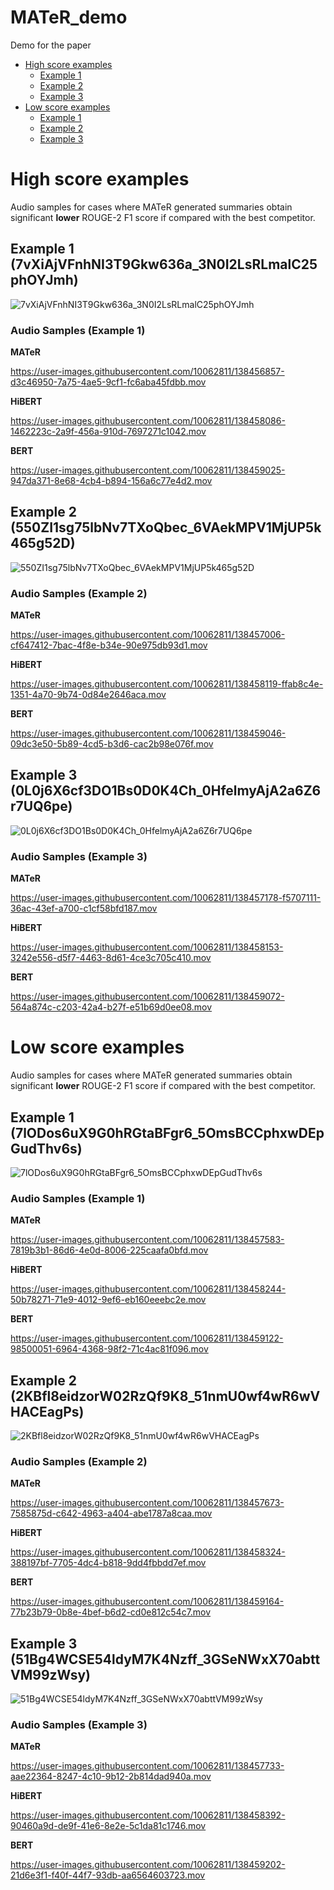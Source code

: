 # MATeR_demo
Demo for the paper

- [High score examples](#high-score-examples)
  - [Example 1](#example-1-7vxiajvfnhni3t9gkw636a_3n0i2lsrlmalc25phoyjmh)
  - [Example 2](#example-2-550ZI1sg75lbNv7TXoQbec_6VAekMPV1MjUP5k465g52D)
  - [Example 3](#example-3-0L0j6X6cf3DO1Bs0D0K4Ch_0HfelmyAjA2a6Z6r7UQ6pe)
- [Low score examples](#low-score-examples)
  - [Example 1](#example-1-7lODos6uX9G0hRGtaBFgr6_5OmsBCCphxwDEpGudThv6s)
  - [Example 2](#example-2-2KBfl8eidzorW02RzQf9K8_51nmU0wf4wR6wVHACEagPs)
  - [Example 3](#example-3-51Bg4WCSE54ldyM7K4Nzff_3GSeNWxX70abttVM99zWsy)




# High score examples

Audio samples for cases where MATeR generated summaries obtain significant **lower** ROUGE-2 F1 score if compared with the best competitor. 


## Example 1 (7vXiAjVFnhNI3T9Gkw636a_3N0I2LsRLmalC25phOYJmh)

![7vXiAjVFnhNI3T9Gkw636a_3N0I2LsRLmalC25phOYJmh](images/7vXiAjVFnhNI3T9Gkw636a_3N0I2LsRLmalC25phOYJmh.jpg)


### Audio Samples (Example 1)

**MATeR**

https://user-images.githubusercontent.com/10062811/138456857-d3c46950-7a75-4ae5-9cf1-fc6aba45fdbb.mov

**HiBERT**

https://user-images.githubusercontent.com/10062811/138458086-1462223c-2a9f-456a-910d-7697271c1042.mov

**BERT**

https://user-images.githubusercontent.com/10062811/138459025-947da371-8e68-4cb4-b894-156a6c77e4d2.mov

## Example 2 (550ZI1sg75lbNv7TXoQbec_6VAekMPV1MjUP5k465g52D)

![550ZI1sg75lbNv7TXoQbec_6VAekMPV1MjUP5k465g52D](images/550ZI1sg75lbNv7TXoQbec_6VAekMPV1MjUP5k465g52D.jpg)

### Audio Samples (Example 2)

**MATeR**

https://user-images.githubusercontent.com/10062811/138457006-cf647412-7bac-4f8e-b34e-90e975db93d1.mov


**HiBERT**

https://user-images.githubusercontent.com/10062811/138458119-ffab8c4e-1351-4a70-9b74-0d84e2646aca.mov


**BERT**

https://user-images.githubusercontent.com/10062811/138459046-09dc3e50-5b89-4cd5-b3d6-cac2b98e076f.mov

## Example 3 (0L0j6X6cf3DO1Bs0D0K4Ch_0HfelmyAjA2a6Z6r7UQ6pe)

![0L0j6X6cf3DO1Bs0D0K4Ch_0HfelmyAjA2a6Z6r7UQ6pe](images/0L0j6X6cf3DO1Bs0D0K4Ch_0HfelmyAjA2a6Z6r7UQ6pe.jpg)


### Audio Samples (Example 3)

**MATeR**

https://user-images.githubusercontent.com/10062811/138457178-f5707111-36ac-43ef-a700-c1cf58bfd187.mov

**HiBERT**

https://user-images.githubusercontent.com/10062811/138458153-3242e556-d5f7-4463-8d61-4ce3c705c410.mov


**BERT**

https://user-images.githubusercontent.com/10062811/138459072-564a874c-c203-42a4-b27f-e51b69d0ee08.mov





# Low score examples

Audio samples for cases where MATeR generated summaries obtain significant **lower** ROUGE-2 F1 score if compared with the best competitor. 


## Example 1 (7lODos6uX9G0hRGtaBFgr6_5OmsBCCphxwDEpGudThv6s)

![7lODos6uX9G0hRGtaBFgr6_5OmsBCCphxwDEpGudThv6s](images/7lODos6uX9G0hRGtaBFgr6_5OmsBCCphxwDEpGudThv6s.jpg)

### Audio Samples (Example 1)

**MATeR**

https://user-images.githubusercontent.com/10062811/138457583-7819b3b1-86d6-4e0d-8006-225caafa0bfd.mov

**HiBERT**

https://user-images.githubusercontent.com/10062811/138458244-50b78271-71e9-4012-9ef6-eb160eeebc2e.mov


**BERT**

https://user-images.githubusercontent.com/10062811/138459122-98500051-6964-4368-98f2-71c4ac81f096.mov


## Example 2 (2KBfl8eidzorW02RzQf9K8_51nmU0wf4wR6wVHACEagPs)

![2KBfl8eidzorW02RzQf9K8_51nmU0wf4wR6wVHACEagPs](images/2KBfl8eidzorW02RzQf9K8_51nmU0wf4wR6wVHACEagPs.jpg)

### Audio Samples (Example 2)

**MATeR**

https://user-images.githubusercontent.com/10062811/138457673-7585875d-c642-4963-a404-abe1787a8caa.mov


**HiBERT**

https://user-images.githubusercontent.com/10062811/138458324-388197bf-7705-4dc4-b818-9dd4fbbdd7ef.mov


**BERT**

https://user-images.githubusercontent.com/10062811/138459164-77b23b79-0b8e-4bef-b6d2-cd0e812c54c7.mov


## Example 3 (51Bg4WCSE54ldyM7K4Nzff_3GSeNWxX70abttVM99zWsy)

![51Bg4WCSE54ldyM7K4Nzff_3GSeNWxX70abttVM99zWsy](images/51Bg4WCSE54ldyM7K4Nzff_3GSeNWxX70abttVM99zWsy.jpg)

### Audio Samples (Example 3)

**MATeR**

https://user-images.githubusercontent.com/10062811/138457733-aae22364-8247-4c10-9b12-2b814dad940a.mov

**HiBERT**

https://user-images.githubusercontent.com/10062811/138458392-90460a9d-de9f-41e6-8e2e-5c1da81c1746.mov


**BERT**

https://user-images.githubusercontent.com/10062811/138459202-21d6e3f1-f40f-44f7-93db-aa6564603723.mov


